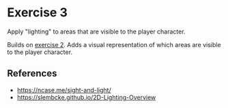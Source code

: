 # Exercise 3

Apply "lighting" to areas that are visible to the player character.

Builds on [exercise 2](../exercise-2/index.md).
Adds a visual representation of which areas are visible to the player character.

## References

* <https://ncase.me/sight-and-light/>
* <https://slembcke.github.io/2D-Lighting-Overview>